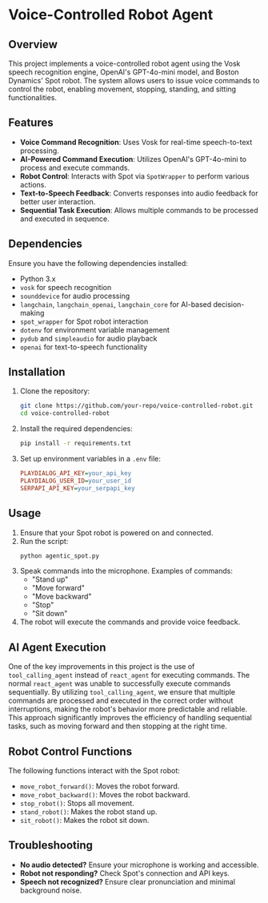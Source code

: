 # Voice-Controlled Robot Agent

## Overview
This project implements a voice-controlled robot agent using the Vosk speech recognition engine, OpenAI's GPT-4o-mini model, and Boston Dynamics' Spot robot. The system allows users to issue voice commands to control the robot, enabling movement, stopping, standing, and sitting functionalities.

## Features
- **Voice Command Recognition**: Uses Vosk for real-time speech-to-text processing.
- **AI-Powered Command Execution**: Utilizes OpenAI's GPT-4o-mini to process and execute commands.
- **Robot Control**: Interacts with Spot via `SpotWrapper` to perform various actions.
- **Text-to-Speech Feedback**: Converts responses into audio feedback for better user interaction.
- **Sequential Task Execution**: Allows multiple commands to be processed and executed in sequence.

## Dependencies
Ensure you have the following dependencies installed:

- Python 3.x
- `vosk` for speech recognition
- `sounddevice` for audio processing
- `langchain`, `langchain_openai`, `langchain_core` for AI-based decision-making
- `spot_wrapper` for Spot robot interaction
- `dotenv` for environment variable management
- `pydub` and `simpleaudio` for audio playback
- `openai` for text-to-speech functionality

## Installation
1. Clone the repository:
   ```sh
   git clone https://github.com/your-repo/voice-controlled-robot.git
   cd voice-controlled-robot
   ```
2. Install the required dependencies:
   ```sh
   pip install -r requirements.txt
   ```
3. Set up environment variables in a `.env` file:
   ```ini
   PLAYDIALOG_API_KEY=your_api_key
   PLAYDIALOG_USER_ID=your_user_id
   SERPAPI_API_KEY=your_serpapi_key
   ```

## Usage
1. Ensure that your Spot robot is powered on and connected.
2. Run the script:
   ```sh
   python agentic_spot.py
   ```
3. Speak commands into the microphone. Examples of commands:
   - "Stand up"
   - "Move forward"
   - "Move backward"
   - "Stop"
   - "Sit down"
4. The robot will execute the commands and provide voice feedback.

## AI Agent Execution
One of the key improvements in this project is the use of `tool_calling_agent` instead of `react_agent` for executing commands. The normal `react_agent` was unable to successfully execute commands sequentially. By utilizing `tool_calling_agent`, we ensure that multiple commands are processed and executed in the correct order without interruptions, making the robot's behavior more predictable and reliable. This approach significantly improves the efficiency of handling sequential tasks, such as moving forward and then stopping at the right time.

## Robot Control Functions
The following functions interact with the Spot robot:
- `move_robot_forward()`: Moves the robot forward.
- `move_robot_backward()`: Moves the robot backward.
- `stop_robot()`: Stops all movement.
- `stand_robot()`: Makes the robot stand up.
- `sit_robot()`: Makes the robot sit down.

## Troubleshooting
- **No audio detected?** Ensure your microphone is working and accessible.
- **Robot not responding?** Check Spot's connection and API keys.
- **Speech not recognized?** Ensure clear pronunciation and minimal background noise.



